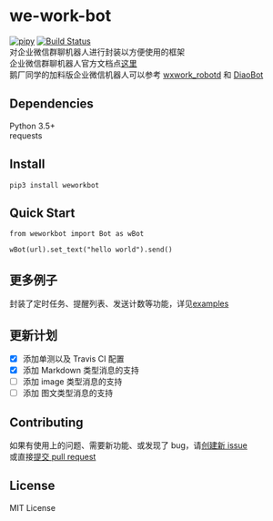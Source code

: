 # we-work-bot 
[![pipy](https://img.shields.io/pypi/v/weworkbot?color=blue)](https://pypi.org/project/weworkbot/) [![Build Status](https://travis-ci.com/MakDon/we-work-bot.svg?branch=master)](https://travis-ci.com/MakDon/we-work-bot)    
对企业微信群聊机器人进行封装以方便使用的框架  
企业微信群聊机器人官方文档点[这里](https://work.weixin.qq.com/api/doc#90000/90136/91770)   
鹅厂同学的加料版企业微信机器人可以参考 [wxwork_robotd](https://github.com/owt5008137/wxwork_robotd) 和 [DiaoBot](https://github.com/Bokjan/DiaoBot)

## Dependencies  
Python 3.5+   
requests

## Install

`pip3 install weworkbot`

## Quick Start

    from weworkbot import Bot as wBot
    
    wBot(url).set_text("hello world").send()
        
## 更多例子

封装了定时任务、提醒列表、发送计数等功能，详见[examples](https://github.com/MakDon/we-work-bot/blob/master/example.py)

## 更新计划

- [x] 添加单测以及 Travis CI 配置
- [x] 添加 Markdown 类型消息的支持
- [ ] 添加 image 类型消息的支持
- [ ] 添加 图文类型消息的支持

## Contributing

如果有使用上的问题、需要新功能、或发现了 bug，请[创建新 issue](https://github.com/MakDon/we-work-bot/issues)    
或直接[提交 pull request](https://github.com/MakDon/we-work-bot/pulls)

## License

MIT License
